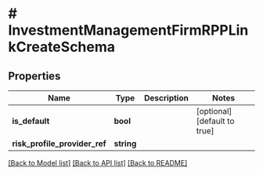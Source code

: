 # # InvestmentManagementFirmRPPLinkCreateSchema

## Properties

Name | Type | Description | Notes
------------ | ------------- | ------------- | -------------
**is_default** | **bool** |  | [optional] [default to true]
**risk_profile_provider_ref** | **string** |  |

[[Back to Model list]](../../README.md#models) [[Back to API list]](../../README.md#endpoints) [[Back to README]](../../README.md)
